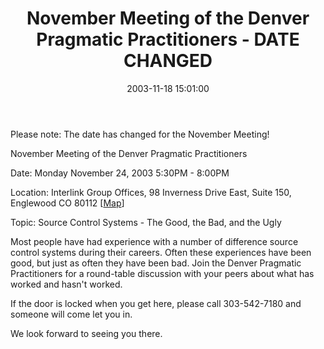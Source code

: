 ﻿---
layout: post
title: "November Meeting of the Denver Pragmatic Practitioners - DATE CHANGED"
comments: false
date: 2003-11-18 15:01:00
updated: 2004-05-01 16:13:00
categories:
 - Community
subtext-id: 4c9b5e69-974a-4958-bb1a-d0c86a9ec0dd
alias: /blog/November-Meeting-of-the-Denver-Pragmatic-Practitioners---DATE-CHANGED.aspx
---


Please note: The date has changed for the November Meeting!

November Meeting of the Denver Pragmatic Practitioners

Date: Monday November 24, 2003 5:30PM - 8:00PM

Location: Interlink Group Offices, 98 Inverness Drive East, Suite 150, Englewood CO 80112 [[Map](http://www.mapquest.com/maps/map.adp?country=US&address=98+Inverness+Drive+East+Suite+150+&city=Englewood&state=CO&zipcode=80112)]

Topic: Source Control Systems - The Good, the Bad, and the Ugly

Most people have had experience with a number of difference source control systems during their careers. Often these experiences have been good, but just as often they have been bad. Join the Denver Pragmatic Practitioners for a round-table discussion with your peers about what has worked and hasn't worked.

If the door is locked when you get here, please call 303-542-7180 and someone will come let you in.

We look forward to seeing you there.
